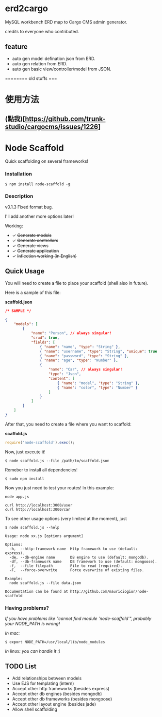 
# erd2cargo
MySQL workbench ERD map to Cargo CMS admin generator.

credits to everyone who contributed.

## feature
* auto gen model defination json from ERD.
* auto gen relation from ERD.
* auto gen basic view/controller/model from JSON.


======== old stuffs ===


# 使用方法
## (點我)[https://github.com/trunk-studio/cargocms/issues/1226]


# Node Scaffold
Quick scaffolding on several frameworks!

### Installation

```shell
$ npm install node-scaffold -g
```

### Description

v0.1.3
Fixed format bug.

I'll add another more options later!

Working:
* ✓ ~~Generate models~~
* ✓ ~~Generate controllers~~
* ✓ ~~Generate views~~
* ✓ ~~Generate application~~
* ✓ ~~Inflection working (in English)~~

## Quick Usage

You will need to create a file to place your scaffold (shell also in future).

Here is a sample of this file:

**scaffold.json**
```json
/* SAMPLE */

{
	"models": [
		{
			"name": "Person", // always singular!
			"crud": true,
			"fields": [
				{ "name": "name", "type": "String" },
				{ "name": "username", "type": "String", "unique": true },
				{ "name": "password", "type": "String" },
				{ "name": "age", "type": "Number" },
				{
					"name": "Car", // always singular!
					"type": "Json",
					"content": [
						{ "name": "model", "type": "String" },
						{ "name": "color", "type": "Number" }
					]
				}
			]
		}
	]
}

```

After that, you need to create a file where you want to scaffold:

**scaffold.js**
```javascript
require('node-scaffold').exec();
```

Now, just execute it!
```shell
$ node scaffold.js --file /path/to/scaffold.json
```

Remeber to install all dependencies!
```shell
$ sudo npm install
```

Now you just need to test your routes! In this example:
```shell
node app.js

curl http://localhost:3000/user
curl http://localhost:3000/car
```

To see other usage options (very limited at the moment), just
```shell
$ node scaffold.js --help

Usage: node xx.js [options argument]

Options:
  -h,  --http-framework name  Http framework to use (default: express).
  -de, --db-engine name       DB engine to use (default: mongodb).
  -df, --db-framework name    DB framework to use (default: mongoose).
  -f,  --file filepath        File to read (required).
  -F,  --force-overwrite      Force overwrite of existing files.

Example:
  node scaffold.js --file data.json

Documentation can be found at http://github.com/mauriciogior/node-scaffold
```

### Having problems?

*If you have problems like "cannot find module 'node-scaffold'", probably your NODE_PATH is wrong!*

*In mac:*
```shell
$ export NODE_PATH=/usr/local/lib/node_modules
```

*In linux: you can handle it :)*

## TODO List
* Add relationships between models
* Use EJS for templating (intern)
* Accept other http frameworks (besides express)
* Accept other db engines (besides mongodb)
* Accept other db frameworks (besides mongoose)
* Accept other layout engine (besides jade)
* Allow shell scaffolding
